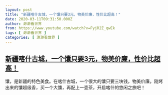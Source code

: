 ```yaml
---
layout: post
title: "新疆喀什古城，一个馕只要3元，物美价廉，性价比超高！"
date: 2020-03-11T09:31:50.000Z
author: 渺渺看世界
from: https://www.youtube.com/watch?v=FyjR2Z_qwEk
tags: [ 渺渺看世界 ]
categories: [ 渺渺看世界 ]
---
```

<!--1583919110000-->
[新疆喀什古城，一个馕只要3元，物美价廉，性价比超高！](https://www.youtube.com/watch?v=FyjR2Z_qwEk)
------

<div>
馕，是新疆的特色美食。在喀什古城，一个很大的馕只要三块钱，物美价廉。刚烤出来的馕超级香，买一个大馕，再配上一壶茶，开启喀什的悠闲之旅吧！
</div>

